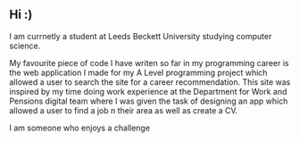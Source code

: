 ## Hi :)

I am currnetly a student at Leeds Beckett University studying computer science.

My favourite piece of code I have writen so far in my programming career is the web application I made for my A Level programming project which allowed a user to search the site for a career recommendation. This site was inspired by my time doing work experience at the Department for Work and Pensions digital team where I was given the task of designing an app which allowed a user to find a job n their area as well as create a CV.  

I am someone who enjoys a challenge 
<!--
**leostyrin/leostyrin** is a ✨ _special_ ✨ repository because its `README.md` (this file) appears on your GitHub profile.

Here are some ideas to get you started:

- 🔭 I’m currently working on ...
- 🌱 I’m currently learning ...
- 👯 I’m looking to collaborate on ...
- 🤔 I’m looking for help with ...
- 💬 Ask me about ...
- 📫 How to reach me: ...
- 😄 Pronouns: ...
- ⚡ Fun fact: ...
-->
